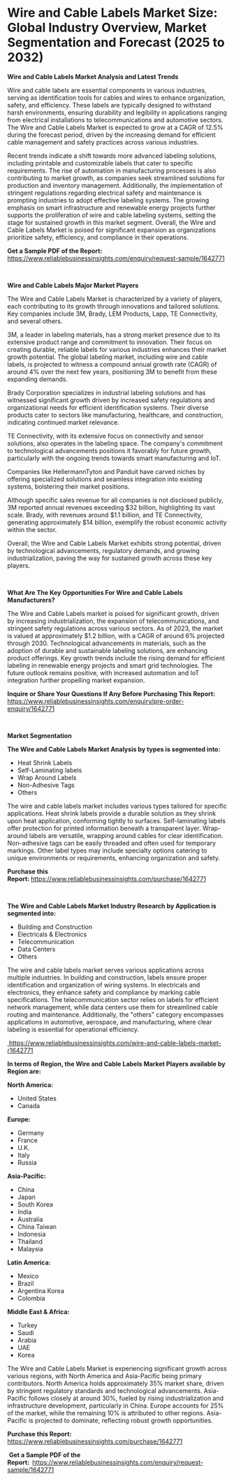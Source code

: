 <p><h1>Wire and Cable Labels Market Size: Global Industry Overview, Market Segmentation and Forecast (2025 to 2032)</h1></p><p><strong>Wire and Cable Labels Market Analysis and Latest Trends</strong></p>
<p><p>Wire and cable labels are essential components in various industries, serving as identification tools for cables and wires to enhance organization, safety, and efficiency. These labels are typically designed to withstand harsh environments, ensuring durability and legibility in applications ranging from electrical installations to telecommunications and automotive sectors. The Wire and Cable Labels Market is expected to grow at a CAGR of 12.5% during the forecast period, driven by the increasing demand for efficient cable management and safety practices across various industries.</p><p>Recent trends indicate a shift towards more advanced labeling solutions, including printable and customizable labels that cater to specific requirements. The rise of automation in manufacturing processes is also contributing to market growth, as companies seek streamlined solutions for production and inventory management. Additionally, the implementation of stringent regulations regarding electrical safety and maintenance is prompting industries to adopt effective labeling systems. The growing emphasis on smart infrastructure and renewable energy projects further supports the proliferation of wire and cable labeling systems, setting the stage for sustained growth in this market segment. Overall, the Wire and Cable Labels Market is poised for significant expansion as organizations prioritize safety, efficiency, and compliance in their operations.</p></p>
<p><strong>Get a Sample PDF of the Report:&nbsp;</strong> <a href="https://www.reliablebusinessinsights.com/enquiry/request-sample/1642771?utm_campaign=3555&utm_medium=2&utm_source=Github&utm_content=ia&utm_term=15042025&utm_id=wire-and-cable-labels">https://www.reliablebusinessinsights.com/enquiry/request-sample/1642771</a></p>
<p>&nbsp;</p>
<p><strong>Wire and Cable Labels Major Market Players</strong></p>
<p><p>The Wire and Cable Labels Market is characterized by a variety of players, each contributing to its growth through innovations and tailored solutions. Key companies include 3M, Brady, LEM Products, Lapp, TE Connectivity, and several others.</p><p>3M, a leader in labeling materials, has a strong market presence due to its extensive product range and commitment to innovation. Their focus on creating durable, reliable labels for various industries enhances their market growth potential. The global labeling market, including wire and cable labels, is projected to witness a compound annual growth rate (CAGR) of around 4% over the next few years, positioning 3M to benefit from these expanding demands.</p><p>Brady Corporation specializes in industrial labeling solutions and has witnessed significant growth driven by increased safety regulations and organizational needs for efficient identification systems. Their diverse products cater to sectors like manufacturing, healthcare, and construction, indicating continued market relevance.</p><p>TE Connectivity, with its extensive focus on connectivity and sensor solutions, also operates in the labeling space. The company's commitment to technological advancements positions it favorably for future growth, particularly with the ongoing trends towards smart manufacturing and IoT.</p><p>Companies like HellermannTyton and Panduit have carved niches by offering specialized solutions and seamless integration into existing systems, bolstering their market positions.</p><p>Although specific sales revenue for all companies is not disclosed publicly, 3M reported annual revenues exceeding $32 billion, highlighting its vast scale. Brady, with revenues around $1.1 billion, and TE Connectivity, generating approximately $14 billion, exemplify the robust economic activity within the sector.</p><p>Overall, the Wire and Cable Labels Market exhibits strong potential, driven by technological advancements, regulatory demands, and growing industrialization, paving the way for sustained growth across these key players.</p></p>
<p>&nbsp;</p>
<p><strong>What Are The Key Opportunities For Wire and Cable Labels Manufacturers?</strong></p>
<p><p>The Wire and Cable Labels market is poised for significant growth, driven by increasing industrialization, the expansion of telecommunications, and stringent safety regulations across various sectors. As of 2023, the market is valued at approximately $1.2 billion, with a CAGR of around 6% projected through 2030. Technological advancements in materials, such as the adoption of durable and sustainable labeling solutions, are enhancing product offerings. Key growth trends include the rising demand for efficient labeling in renewable energy projects and smart grid technologies. The future outlook remains positive, with increased automation and IoT integration further propelling market expansion.</p></p>
<p><strong>Inquire or Share Your Questions If Any Before Purchasing This Report:</strong> <a href="https://www.reliablebusinessinsights.com/enquiry/pre-order-enquiry/1642771?utm_campaign=3555&utm_medium=2&utm_source=Github&utm_content=ia&utm_term=15042025&utm_id=wire-and-cable-labels">https://www.reliablebusinessinsights.com/enquiry/pre-order-enquiry/1642771</a></p>
<p>&nbsp;</p>
<p><strong>Market Segmentation</strong></p>
<p><strong>The Wire and Cable Labels Market Analysis by types is segmented into:</strong></p>
<p><ul><li>Heat Shrink Labels</li><li>Self-Laminating labels</li><li>Wrap Around Labels</li><li>Non-Adhesive Tags</li><li>Others</li></ul></p>
<p><p>The wire and cable labels market includes various types tailored for specific applications. Heat shrink labels provide a durable solution as they shrink upon heat application, conforming tightly to surfaces. Self-laminating labels offer protection for printed information beneath a transparent layer. Wrap-around labels are versatile, wrapping around cables for clear identification. Non-adhesive tags can be easily threaded and often used for temporary markings. Other label types may include specialty options catering to unique environments or requirements, enhancing organization and safety.</p></p>
<p><strong>Purchase this Report:&nbsp;</strong><a href="https://www.reliablebusinessinsights.com/purchase/1642771?utm_campaign=3555&utm_medium=2&utm_source=Github&utm_content=ia&utm_term=15042025&utm_id=wire-and-cable-labels">https://www.reliablebusinessinsights.com/purchase/1642771</a></p>
<p>&nbsp;</p>
<p><strong>The Wire and Cable Labels Market Industry Research by Application is segmented into:</strong></p>
<p><ul><li>Building and Construction</li><li>Electricals & Electronics</li><li>Telecommunication</li><li>Data Centers</li><li>Others</li></ul></p>
<p><p>The wire and cable labels market serves various applications across multiple industries. In building and construction, labels ensure proper identification and organization of wiring systems. In electricals and electronics, they enhance safety and compliance by marking cable specifications. The telecommunication sector relies on labels for efficient network management, while data centers use them for streamlined cable routing and maintenance. Additionally, the "others" category encompasses applications in automotive, aerospace, and manufacturing, where clear labeling is essential for operational efficiency.</p></p>
<p><a href="https://www.reliablebusinessinsights.com/wire-and-cable-labels-market-r1642771?utm_campaign=3555&utm_medium=2&utm_source=Github&utm_content=ia&utm_term=15042025&utm_id=wire-and-cable-labels">&nbsp;https://www.reliablebusinessinsights.com/wire-and-cable-labels-market-r1642771</a></p>
<p><strong>In terms of Region, the Wire and Cable Labels Market Players available by Region are:</strong></p>
<p>
    <p> <strong> North America: </strong>
        <ul>
            <li>United States</li>
            <li>Canada</li>
        </ul>
        </p> 
    <p> <strong> Europe: </strong>
        <ul>
            <li>Germany</li>
            <li>France</li>
            <li>U.K.</li>
            <li>Italy</li>
            <li>Russia</li>
        </ul>
        </p> 
    <p> <strong> Asia-Pacific: </strong>
        <ul>
            <li>China</li>
            <li>Japan</li>
            <li>South Korea</li>
            <li>India</li>
            <li>Australia</li>
            <li>China Taiwan</li>
            <li>Indonesia</li>
            <li>Thailand</li>
            <li>Malaysia</li>
        </ul>
        </p> 
    <p> <strong> Latin America: </strong>
        <ul>
            <li>Mexico</li>
            <li>Brazil</li>
            <li>Argentina Korea</li>
            <li>Colombia</li>
        </ul>
        </p> 
    <p> <strong> Middle East & Africa: </strong>
        <ul>
            <li>Turkey</li>
            <li>Saudi</li>
            <li>Arabia</li>
            <li>UAE</li>
            <li>Korea</li>
        </ul>
    </p>
    </p>
<p><p>The Wire and Cable Labels Market is experiencing significant growth across various regions, with North America and Asia-Pacific being primary contributors. North America holds approximately 35% market share, driven by stringent regulatory standards and technological advancements. Asia-Pacific follows closely at around 30%, fueled by rising industrialization and infrastructure development, particularly in China. Europe accounts for 25% of the market, while the remaining 10% is attributed to other regions. Asia-Pacific is projected to dominate, reflecting robust growth opportunities.</p></p>
<p><strong>Purchase this Report: </strong><a href="https://www.reliablebusinessinsights.com/purchase/1642771?utm_campaign=3555&utm_medium=2&utm_source=Github&utm_content=ia&utm_term=15042025&utm_id=wire-and-cable-labels">https://www.reliablebusinessinsights.com/purchase/1642771</a></p>
<p>&nbsp;<strong>Get a Sample PDF of the Report:&nbsp;&nbsp;</strong><a href="https://www.reliablebusinessinsights.com/enquiry/request-sample/1642771?utm_campaign=3555&utm_medium=2&utm_source=Github&utm_content=ia&utm_term=15042025&utm_id=wire-and-cable-labels">https://www.reliablebusinessinsights.com/enquiry/request-sample/1642771</a></p>
<p><strong></strong></p>
<p><p></p><p></p><p></p></p>